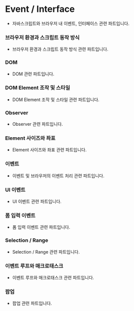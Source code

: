 # Event / Interface

- 자바스크립트와 브라우저 내 이벤트, 인터페이스 관련 파트입니다.

### 브라우저 환경과 스크립트 동작 방식

- 브라우저 환경과 스크립트 동작 방식 관련 파트입니다.

### DOM

- DOM 관련 파트입니다.

### DOM Element 조작 및 스타일

- DOM Element 조작 및 스타일 관련 파트입니다.

### Observer

- Observer 관련 파트입니다.

### Element 사이즈와 좌표

- Element 사이즈와 좌표 관련 파트입니다.

### 이벤트

- 이벤트 및 브라우저의 이벤트 처리 관련 파트입니다.

### UI 이벤트

- UI 이벤트 관련 파트입니다.

### 폼 입력 이벤트

- 폼 입력 이벤트 관련 파트입니다.

### Selection / Range

- Selection / Range 관련 파트입니다.

### 이벤트 루프와 매크로태스크

- 이벤트 루프와 매크로태스크 관련 파트입니다.

### 팝업

- 팝업 관련 파트입니다.
